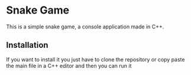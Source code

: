 # Snake Game

This is a simple snake game, a console application made in C++.

## Installation

If you want to install it you just have to clone the repository or copy paste the main file in a C++ editor and then you can run it
